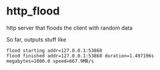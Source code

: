 http_flood
==========

http server that floods the client with random data

So far, outputs stuff like

    flood starting addr=127.0.0.1:53868
    flood finished addr=127.0.0.1:53868 duration=1.497196s megabytes=1000.0 speed=667.9MB/s

